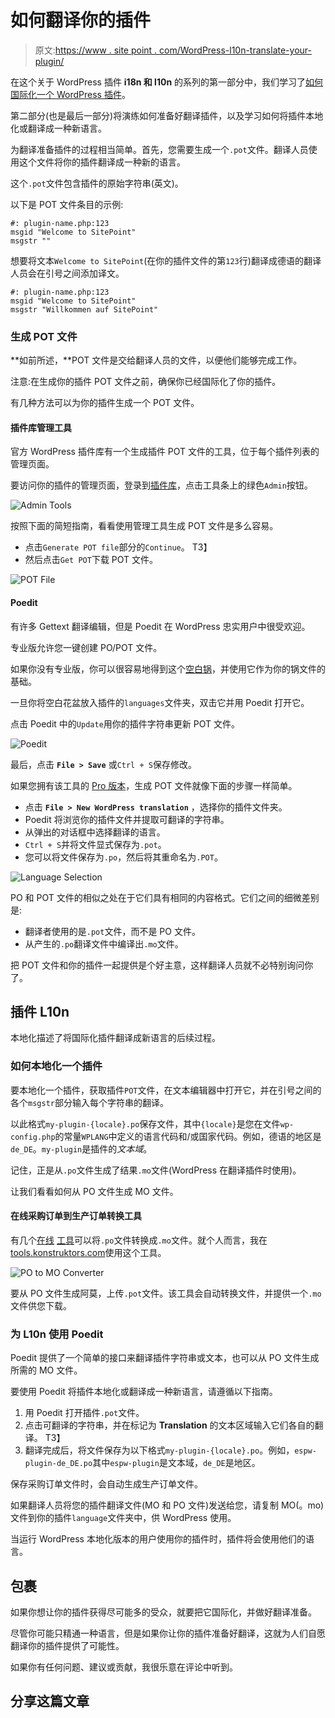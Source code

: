 # 如何翻译你的插件

> 原文:[https://www . site point . com/WordPress-l10n-translate-your-plugin/](https://www.sitepoint.com/wordpress-l10n-translate-your-plugin/)

在这个关于 WordPress 插件 **i18n 和 l10n** 的系列的第一部分中，我们学习了[如何国际化一个 WordPress 插件](https://www.sitepoint.com/wordpress-i18n-make-your-plugin-translation-ready/)。

第二部分(也是最后一部分)将演练如何准备好翻译插件，以及学习如何将插件本地化或翻译成一种新语言。

为翻译准备插件的过程相当简单。首先，您需要生成一个`.pot`文件。翻译人员使用这个文件将你的插件翻译成一种新的语言。

这个`.pot`文件包含插件的原始字符串(英文)。

以下是 POT 文件条目的示例:

```
#: plugin-name.php:123
msgid "Welcome to SitePoint"
msgstr "" 
```

想要将文本`Welcome to SitePoint`(在你的插件文件的第`123`行)翻译成德语的翻译人员会在引号之间添加译文。

```
#: plugin-name.php:123
msgid "Welcome to SitePoint"
msgstr "Willkommen auf SitePoint" 
```

### 生成 POT 文件

**如前所述，**POT 文件是交给翻译人员的文件，以便他们能够完成工作。

注意:在生成你的插件 POT 文件之前，确保你已经国际化了你的插件。

有几种方法可以为你的插件生成一个 POT 文件。

#### 插件库管理工具

官方 WordPress 插件库有一个生成插件 POT 文件的工具，位于每个插件列表的管理页面。

要访问你的插件的管理页面，登录到[插件库](http://wordpress.org/plugins/)，点击工具条上的绿色`Admin`按钮。

![Admin Tools](../Images/cb5347abcc261ecefb2a84973c625ec7.png)

按照下面的简短指南，看看使用管理工具生成 POT 文件是多么容易。

*   点击`Generate POT file`部分的`Continue`。
    T3】
*   然后点击`Get POT`下载 POT 文件。

![POT File](../Images/179314772c0b34dc42ffc9f195803fdf.png)

#### Poedit

有许多 Gettext 翻译编辑，但是 Poedit 在 WordPress 忠实用户中很受欢迎。

专业版允许您一键创建 PO/POT 文件。

如果你没有专业版，你可以很容易地得到这个[空白锅](https://github.com/fxbenard/Blank-WordPress-Pot)，并使用它作为你的锅文件的基础。

一旦你将空白花盆放入插件的`languages`文件夹，双击它并用 Poedit 打开它。

点击 Poedit 中的`Update`用你的插件字符串更新 POT 文件。

![Poedit](../Images/a4ebc157900d5f21ee097ca2ae62375d.png)

最后，点击 **`File > Save`** 或`Ctrl + S`保存修改。

如果您拥有该工具的 [Pro 版本](http://poedit.net/pro)，生成 POT 文件就像下面的步骤一样简单。

*   点击 **`File > New WordPress translation`** ，选择你的插件文件夹。
*   Poedit 将浏览你的插件文件并提取可翻译的字符串。
*   从弹出的对话框中选择翻译的语言。
*   `Ctrl + S`并将文件显式保存为`.pot`。
*   您可以将文件保存为`.po`，然后将其重命名为`.POT`。

![Language Selection](../Images/55d6e2fcad0e07020dd94faf9853ec5b.png)

PO 和 POT 文件的相似之处在于它们具有相同的内容格式。它们之间的细微差别是:

*   翻译者使用的是`.pot`文件，而不是 PO 文件。
*   从产生的`.po`翻译文件中编译出`.mo`文件。

把 POT 文件和你的插件一起提供是个好主意，这样翻译人员就不必特别询问你了。

## 插件 L10n

本地化描述了将国际化插件翻译成新语言的后续过程。

### 如何本地化一个插件

要本地化一个插件，获取插件`POT`文件，在文本编辑器中打开它，并在引号之间的各个`msgstr`部分输入每个字符串的翻译。

以此格式`my-plugin-{locale}.po`保存文件，其中`{locale}`是您在文件`wp-config.php`的常量`WPLANG`中定义的语言代码和/或国家代码。例如，德语的地区是`de_DE`。`my-plugin`是插件的*文本域*。

记住，正是从`.po`文件生成了结果`.mo`文件(WordPress 在翻译插件时使用)。

让我们看看如何从 PO 文件生成 MO 文件。

#### 在线采购订单到生产订单转换工具

有几个[在线](http://po2mo.net/) [工具](http://tools.konstruktors.com/)可以将`.po`文件转换成`.mo`文件。就个人而言，我在[tools.konstruktors.com](http://tools.konstruktors.com/)使用这个工具。

![PO to MO Converter](../Images/68a9e595b5951d002ad3475c90ae3722.png)

要从 PO 文件生成阿莫，上传`.pot`文件。该工具会自动转换文件，并提供一个`.mo`文件供您下载。

### 为 L10n 使用 Poedit

Poedit 提供了一个简单的接口来翻译插件字符串或文本，也可以从 PO 文件生成所需的 MO 文件。

要使用 Poedit 将插件本地化或翻译成一种新语言，请遵循以下指南。

1.  用 Poedit 打开插件`.pot`文件。
2.  点击可翻译的字符串，并在标记为 **Translation** 的文本区域输入它们各自的翻译。
    T3】
3.  翻译完成后，将文件保存为以下格式`my-plugin-{locale}.po`。例如，`espw-plugin-de_DE.po`其中`espw-plugin`是文本域，`de_DE`是地区。

保存采购订单文件时，会自动生成生产订单文件。

如果翻译人员将您的插件翻译文件(MO 和 PO 文件)发送给您，请复制 MO(。mo)文件到你的插件`language`文件夹中，供 WordPress 使用。

当运行 WordPress 本地化版本的用户使用你的插件时，插件将会使用他们的语言。

## 包裹

如果你想让你的插件获得尽可能多的受众，就要把它国际化，并做好翻译准备。

尽管你可能只精通一种语言，但是如果你让你的插件准备好翻译，这就为人们自愿翻译你的插件提供了可能性。

如果你有任何问题、建议或贡献，我很乐意在评论中听到。

## 分享这篇文章